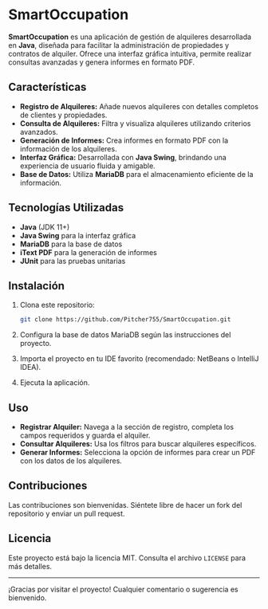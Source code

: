 # SmartOccupation

**SmartOccupation** es una aplicación de gestión de alquileres desarrollada en **Java**, diseñada para facilitar la administración de propiedades y contratos de alquiler. Ofrece una interfaz gráfica intuitiva, permite realizar consultas avanzadas y genera informes en formato PDF.

## Características

- **Registro de Alquileres:** Añade nuevos alquileres con detalles completos de clientes y propiedades.
- **Consulta de Alquileres:** Filtra y visualiza alquileres utilizando criterios avanzados.
- **Generación de Informes:** Crea informes en formato PDF con la información de los alquileres.
- **Interfaz Gráfica:** Desarrollada con **Java Swing**, brindando una experiencia de usuario fluida y amigable.
- **Base de Datos:** Utiliza **MariaDB** para el almacenamiento eficiente de la información.

## Tecnologías Utilizadas

- **Java** (JDK 11+)
- **Java Swing** para la interfaz gráfica
- **MariaDB** para la base de datos
- **iText PDF** para la generación de informes
- **JUnit** para las pruebas unitarias

## Instalación

1. Clona este repositorio:
    ```bash
    git clone https://github.com/Pitcher755/SmartOccupation.git
    ```

2. Configura la base de datos MariaDB según las instrucciones del proyecto.

3. Importa el proyecto en tu IDE favorito (recomendado: NetBeans o IntelliJ IDEA).

4. Ejecuta la aplicación.

## Uso

- **Registrar Alquiler:** Navega a la sección de registro, completa los campos requeridos y guarda el alquiler.
- **Consultar Alquileres:** Usa los filtros para buscar alquileres específicos.
- **Generar Informes:** Selecciona la opción de informes para crear un PDF con los datos de los alquileres.

## Contribuciones

Las contribuciones son bienvenidas. Siéntete libre de hacer un fork del repositorio y enviar un pull request.

## Licencia

Este proyecto está bajo la licencia MIT. Consulta el archivo `LICENSE` para más detalles.

---

¡Gracias por visitar el proyecto! Cualquier comentario o sugerencia es bienvenido.
